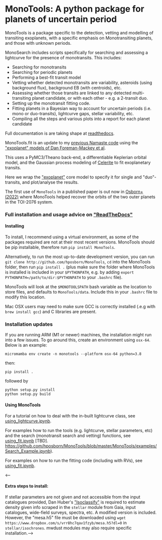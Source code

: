 # MonoTools: A python package for planets of uncertain period

MonoTools is a package specific to the detection, vetting and modelling of transiting exoplanets, with a specific emphasis on Monotransiting planets, and those with unknown periods.

MonoSearch includes scripts specifically for searching and assessing a lightcurve for the presence of monotransits. This includes:
 - Searching for monotransits
 - Searching for periodic planets
 - Performing a best-fit transit model
 - Vetting whether detected monotransits are variability, asteroids (using background flux), background EB (with centroids), etc.
 - Assessing whether those transits are linked to any detected multi-transiting planet candidate, or with each other - e.g. a 2-transit duo.
 - Setting up the monotransit fitting code.
 - Fitting planets in a Bayesian way to account for uncertain periods (i.e. mono or duo-transits), lightcurve gaps, stellar variability, etc.
 - Compiling all the steps and various plots into a report for each planet candidate

Full documentation is are taking shape at [readthedocs](https://monotools.readthedocs.io/en/main/).

MonoTools.fit is an update to my [previous Namaste code](http://github.com/hposborn/Namaste) using the ["exoplanet" models of Dan Foreman-Mackey et al](http://github.com/dfm/exoplanet).

This uses a PyMC3/Theano back-end, a differentiable Keplerian orbital model, and the Gaussian process modeling of [Celerite](http://github.com/dfm/celerite) to fit exoplanetary transits.

Here we wrap the ["exoplanet"](http://github.com/dfm/exoplanet) core model to specify it for single and "duo"-transits, and plot/analyse the results.

The first use of `MonoTools` in a published paper is out now in [Osborn+ (2022)](http://arxiv.org) where MonoTools helped recover the orbits of the two outer planets in the TOI-2076 system.

### Full installation and usage advice on ["ReadTheDocs"](https://monotools.readthedocs.io/en/main)

#### Installing
To install, I recommend using a virtual environment, as some of the packages required are not at their most recent versions.
MonoTools should be pip installable, therefore run `pip install MonoTools`.

Alternatively, to run the most up-to-date development version, you can run `git clone http://github.com/hposborn/MonoTools`, `cd` into the MonoTools folder, then run `pip install .` (plus make sure the folder where MonoTools is installed is included in your `$PYTHONPATH`, e.g. by adding `export PYTHONPATH=/path/to/dir:$PYTHONPATH` to your `.bashrc` file).

MonoTools will look at the `$MONOTOOLSPATH` bash variable as the location to store files, and defaults to `MonoTools/data`. Include this in your `.bashrc` file to modify this location.

Mac OSX users may need to make sure GCC is correctly installed (.e.g with `brew install gcc`) and C libraries are present.


### Installation updates
If you are running ARM (M1 or newer) machines, the installation might run into a few issues. To go around this, create an environment using `osx-64`. Below is an example:

```
micromamba env create -n monotools --platform osx-64 python=3.8
```

then:

```
pip install .
```

followed by 

```
python setup.py install
python setup.py build
```




#### Using MonoTools

For a tutorial on how to deal with the in-built lightcurve class, see [using_lightcurve.ipynb](https://github.com/hposborn/MonoTools/blob/main/docs/using_lightcurve.html).

For examples how to run the tools (e.g. lightcurve, stellar parameters, etc) and the search (monotransit search and vetting) functions, see [using_fit.ipynb](https://github.com/hposborn/MonoTools/blob/main/docs/using_search.html) [TBD].
https://github.com/hposborn/MonoTools/blob/master/MonoTools/examples/Search_Example.ipynb).

For examples on how to run the fitting code (including with RVs), see [using_fit.ipynb](https://github.com/hposborn/MonoTools/blob/main/docs/using_fit.ipynb).

<--
#### Extra steps to install:
If stellar parameters are not given and not accessible from the input catalogues provided, Dan Huber's ["Isoclassify"](https://github.com/danxhuber/isoclassify) is required to estimate density given info scraped in the `stellar` module from Gaia, input catalogues, wide-field surveys, spectra, etc. A modified version is included. However, the "mesa.h5" file must be downloaded using `wget https://www.dropbox.com/s/vrr8hc7qav1fzyb/mesa.h5?dl=0` in `stellar/isochrones`. mwdust modules may also require specific installation.-->
